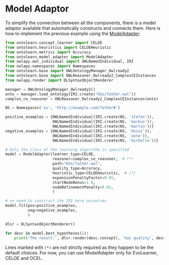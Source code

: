 # Model Adaptor

To simplify the connection between all the
components, there is a
model adaptor available that automatically constructs and connects them.
Here is how to implement the previous example using the [ModelAdapter](ontolearn.mode_adapter.ModelAdapter):

```python
from ontolearn.concept_learner import CELOE
from ontolearn.heuristics import CELOEHeuristic
from ontolearn.metrics import Accuracy
from ontolearn.model_adapter import ModelAdapter
from owlapy.owl_individual import OWLNamedIndividual, IRI
from owlapy.namespaces import Namespaces
from ontolearn.base import OWLOntologyManager_Owlready2
from ontolearn.base import OWLReasoner_Owlready2_ComplexCEInstances
from owlapy.render import DLSyntaxObjectRenderer

manager = OWLOntologyManager_Owlready2()
onto = manager.load_ontology(IRI.create("KGs/father.owl"))
complex_ce_reasoner = OWLReasoner_Owlready2_ComplexCEInstances(onto)

NS = Namespaces('ex', 'http://example.com/father#')

positive_examples = {OWLNamedIndividual(IRI.create(NS, 'stefan')),
                     OWLNamedIndividual(IRI.create(NS, 'markus')),
                     OWLNamedIndividual(IRI.create(NS, 'martin'))}
negative_examples = {OWLNamedIndividual(IRI.create(NS, 'heinz')),
                     OWLNamedIndividual(IRI.create(NS, 'anna')),
                     OWLNamedIndividual(IRI.create(NS, 'michelle'))}

# Only the class of the learning algorithm is specified
model = ModelAdapter(learner_type=CELOE,
                     reasoner=complex_ce_reasoner,  # (*)
                     path="KGs/father.owl",
                     quality_type=Accuracy,
                     heuristic_type=CELOEHeuristic,  # (*)
                     expansionPenaltyFactor=0.05,
                     startNodeBonus=1.0,
                     nodeRefinementPenalty=0.01,
                     )

# no need to construct the IRI here ourselves
model.fit(pos=positive_examples,
          neg=negative_examples,
          )

dlsr = DLSyntaxObjectRenderer()

for desc in model.best_hypotheses(1):
    print('The result:', dlsr.render(desc.concept), 'has quality', desc.quality)
```

Lines marked with `(*)` are not strictly required as they happen to be
the default choices. For now, you can use ModelAdapter only for EvoLearner, CELOE and OCEL.
